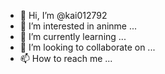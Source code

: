 - 👋 Hi, I’m @kai012792
- 👀 I’m interested in aninme ...
- 🌱 I’m currently learning ...
- 💞️ I’m looking to collaborate on ...
- 📫 How to reach me ...

<!---
kai012792/kai012792 is a ✨ special ✨ repository because its `README.md` (this file) appears on your GitHub profile.
You can click the Preview link to take a look at your changes.
--->
